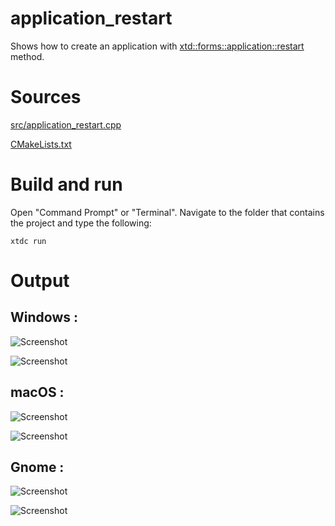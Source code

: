 # application_restart

Shows how to create an application with  [xtd::forms::application::restart](../../../../src/xtd.forms/include/xtd/forms/application.hpp) method.

# Sources

[src/application_restart.cpp](src/application_restart.cpp)

[CMakeLists.txt](CMakeLists.txt)

# Build and run

Open "Command Prompt" or "Terminal". Navigate to the folder that contains the project and type the following:

```shell
xtdc run
```

# Output

## Windows :

![Screenshot](../../../../docs/pictures/examples/application_restart_w.png)

![Screenshot](../../../../docs/pictures/examples/application_restart_wd.png)

## macOS :

![Screenshot](../../../../docs/pictures/examples/application_restart_m.png)

![Screenshot](../../../../docs/pictures/examples/application_restart_md.png)

## Gnome :

![Screenshot](../../../../docs/pictures/examples/application_restart_g.png)

![Screenshot](../../../../docs/pictures/examples/application_restart_gd.png)
